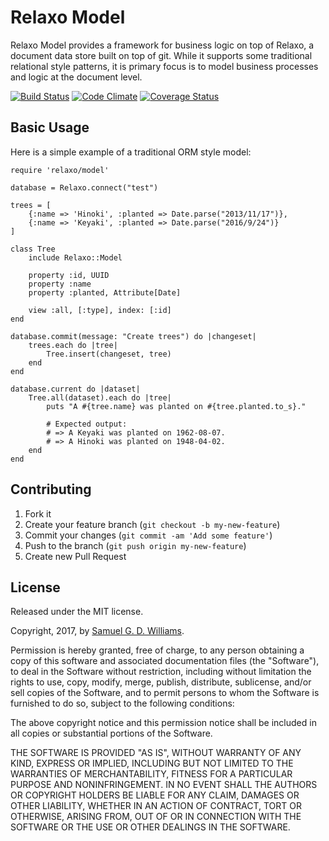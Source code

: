 # Relaxo Model

Relaxo Model provides a framework for business logic on top of Relaxo, a document data store built on top of git. While it supports some traditional relational style patterns, it is primary focus is to model business processes and logic at the document level.

[![Build Status](https://secure.travis-ci.org/ioquatix/relaxo-model.svg)](http://travis-ci.org/ioquatix/relaxo-model)
[![Code Climate](https://codeclimate.com/github/ioquatix/relaxo-model.svg)](https://codeclimate.com/github/ioquatix/relaxo-model)
[![Coverage Status](https://coveralls.io/repos/ioquatix/relaxo-model/badge.svg)](https://coveralls.io/r/ioquatix/relaxo-model)

## Basic Usage

Here is a simple example of a traditional ORM style model:

	require 'relaxo/model'

	database = Relaxo.connect("test")

	trees = [
		{:name => 'Hinoki', :planted => Date.parse("2013/11/17")},
		{:name => 'Keyaki', :planted => Date.parse("2016/9/24")}
	]

	class Tree
		include Relaxo::Model
		
		property :id, UUID
		property :name
		property :planted, Attribute[Date]
		
		view :all, [:type], index: [:id]
	end

	database.commit(message: "Create trees") do |changeset|
		trees.each do |tree|
			Tree.insert(changeset, tree)
		end
	end

	database.current do |dataset|
		Tree.all(dataset).each do |tree|
			puts "A #{tree.name} was planted on #{tree.planted.to_s}."

			# Expected output:
			# => A Keyaki was planted on 1962-08-07.
			# => A Hinoki was planted on 1948-04-02.
		end
	end
	
## Contributing

1. Fork it
2. Create your feature branch (`git checkout -b my-new-feature`)
3. Commit your changes (`git commit -am 'Add some feature'`)
4. Push to the branch (`git push origin my-new-feature`)
5. Create new Pull Request

## License

Released under the MIT license.

Copyright, 2017, by [Samuel G. D. Williams](http://www.codeotaku.com/samuel-williams).

Permission is hereby granted, free of charge, to any person obtaining a copy
of this software and associated documentation files (the "Software"), to deal
in the Software without restriction, including without limitation the rights
to use, copy, modify, merge, publish, distribute, sublicense, and/or sell
copies of the Software, and to permit persons to whom the Software is
furnished to do so, subject to the following conditions:

The above copyright notice and this permission notice shall be included in
all copies or substantial portions of the Software.

THE SOFTWARE IS PROVIDED "AS IS", WITHOUT WARRANTY OF ANY KIND, EXPRESS OR
IMPLIED, INCLUDING BUT NOT LIMITED TO THE WARRANTIES OF MERCHANTABILITY,
FITNESS FOR A PARTICULAR PURPOSE AND NONINFRINGEMENT. IN NO EVENT SHALL THE
AUTHORS OR COPYRIGHT HOLDERS BE LIABLE FOR ANY CLAIM, DAMAGES OR OTHER
LIABILITY, WHETHER IN AN ACTION OF CONTRACT, TORT OR OTHERWISE, ARISING FROM,
OUT OF OR IN CONNECTION WITH THE SOFTWARE OR THE USE OR OTHER DEALINGS IN
THE SOFTWARE.
